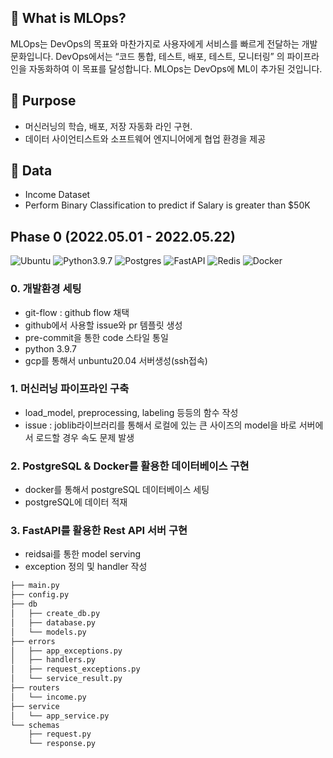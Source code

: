 ## :rocket: What is MLOps?

MLOps는 DevOps의 목표와 마찬가지로 사용자에게 서비스를 빠르게 전달하는 개발 문화입니다.
DevOps에서는 “코드 통합, 테스트, 배포, 테스트, 모니터링” 의 파이프라인을 자동화하여 이 목표를 달성합니다.
MLOps는 DevOps에 ML이 추가된 것입니다.

## :bell: Purpose

- 머신러닝의 학습, 배포, 저장 자동화 라인 구현.
- 데이터 사이언티스트와 소프트웨어 엔지니어에게 협업 환경을 제공

## 💾 Data
- Income Dataset
- Perform Binary Classification to predict if Salary is greater than $50K



## Phase 0 (2022.05.01 - 2022.05.22)
![Ubuntu](https://img.shields.io/badge/Ubuntu-E95420?style=for-the-badge&logo=ubuntu&logoColor=white)
![Python3.9.7](https://img.shields.io/badge/python-3670A0?style=for-the-badge&logo=python&logoColor=ffdd54)
![Postgres](https://img.shields.io/badge/postgres-%23316192.svg?style=for-the-badge&logo=postgresql&logoColor=white)
![FastAPI](https://img.shields.io/badge/FastAPI-005571?style=for-the-badge&logo=fastapi)
![Redis](https://img.shields.io/badge/redis-%23DD0031.svg?style=for-the-badge&logo=redis&logoColor=white)
![Docker](https://img.shields.io/badge/docker-%230db7ed.svg?style=for-the-badge&logo=docker&logoColor=white)


### 0. 개발환경 세팅
- git-flow : github flow 채택
- github에서 사용할 issue와 pr 템플릿 생성
- pre-commit을 통한 code 스타일 통일
- python 3.9.7
- gcp를 통해서 unbuntu20.04 서버생성(ssh접속)

### 1. 머신러닝 파이프라인 구축
- load_model, preprocessing, labeling 등등의 함수 작성
- issue : joblib라이브러리를 통해서 로컬에 있는 큰 사이즈의 model을 바로 서버에서 로드할 경우 속도 문제 발생

### 2. PostgreSQL & Docker를 활용한 데이터베이스 구현
- docker를 통해서 postgreSQL 데이터베이스 세팅
- postgreSQL에 데이터 적재

### 3. FastAPI를 활용한 Rest API 서버 구현
- reidsai를 통한 model serving
- exception 정의 및 handler 작성

```bash
├── main.py
├── config.py
├── db
│   ├── create_db.py
│   ├── database.py
│   └── models.py
├── errors
│   ├── app_exceptions.py
│   ├── handlers.py
│   ├── request_exceptions.py
│   └── service_result.py
├── routers
│   └── income.py
├── service
│   └── app_service.py
└── schemas
    ├── request.py
    └── response.py
```
